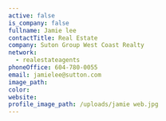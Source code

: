```yaml
---
active: false
is_company: false
fullname: Jamie lee
contactTitle: Real Estate
company: Suton Group West Coast Realty
network:
  - realestateagents
phoneOffice: 604-780-0055
email: jamielee@sutton.com
image_path:
color:
website:
profile_image_path: /uploads/jamie web.jpg
---
```



